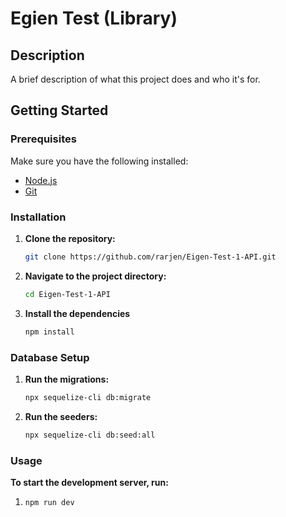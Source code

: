 # Egien Test (Library)

## Description

A brief description of what this project does and who it's for.

## Getting Started

### Prerequisites

Make sure you have the following installed:

- [Node.js](https://nodejs.org/)
- [Git](https://git-scm.com/)

### Installation

1. **Clone the repository:**
   ```bash
   git clone https://github.com/rarjen/Eigen-Test-1-API.git
   ```
2. **Navigate to the project directory:**

   ```bash
   cd Eigen-Test-1-API
   ```

3. **Install the dependencies**
   ```bash
   npm install
   ```

### Database Setup

1. **Run the migrations:**
   ```bash
   npx sequelize-cli db:migrate
   ```
2. **Run the seeders:**
   ```bash
   npx sequelize-cli db:seed:all
   ```

### Usage

**To start the development server, run:**

1. ```bash
   npm run dev
   ```
